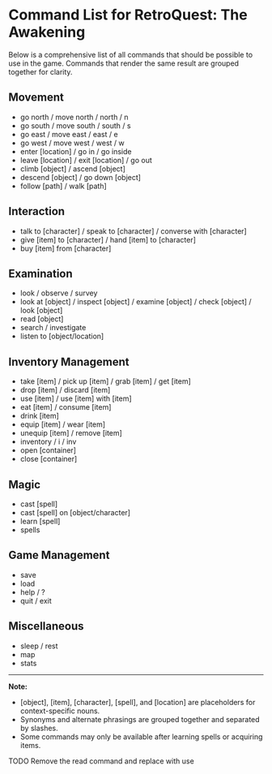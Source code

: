 # Command List for RetroQuest: The Awakening

Below is a comprehensive list of all commands that should be possible to use in the game. Commands that render the same result are grouped together for clarity.

## Movement

- go north / move north / north / n
- go south / move south / south / s
- go east / move east / east / e
- go west / move west / west / w
- enter [location] / go in / go inside
- leave [location] / exit [location] / go out
- climb [object] / ascend [object]
- descend [object] / go down [object]
- follow [path] / walk [path]

## Interaction

- talk to [character] / speak to [character] / converse with [character]
- give [item] to [character] / hand [item] to [character]
- buy [item] from [character]

## Examination

- look / observe / survey
- look at [object] / inspect [object] / examine [object] / check [object] / look [object]
- read [object]
- search / investigate
- listen to [object/location]

## Inventory Management

- take [item] / pick up [item] / grab [item] / get [item]
- drop [item] / discard [item]
- use [item] / use [item] with [item]
- eat [item] / consume [item]
- drink [item]
- equip [item] / wear [item]
- unequip [item] / remove [item]
- inventory / i / inv
- open [container]
- close [container]

## Magic

- cast [spell]
- cast [spell] on [object/character]
- learn [spell]
- spells

## Game Management

- save
- load
- help / ?
- quit / exit

## Miscellaneous

- sleep / rest
- map
- stats

---

**Note:**

- [object], [item], [character], [spell], and [location] are placeholders for context-specific nouns.
- Synonyms and alternate phrasings are grouped together and separated by slashes.
- Some commands may only be available after learning spells or acquiring items.

TODO Remove the read command and replace with use
